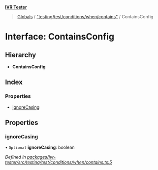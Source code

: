 **[IVR Tester](../README.md)**

> [Globals](../README.md) / ["testing/test/conditions/when/contains"](../modules/_testing_test_conditions_when_contains_.md) / ContainsConfig

# Interface: ContainsConfig

## Hierarchy

* **ContainsConfig**

## Index

### Properties

* [ignoreCasing](_testing_test_conditions_when_contains_.containsconfig.md#ignorecasing)

## Properties

### ignoreCasing

• `Optional` **ignoreCasing**: boolean

*Defined in [packages/ivr-tester/src/testing/test/conditions/when/contains.ts:5](https://github.com/SketchingDev/ivr-tester/blob/437ae33/packages/ivr-tester/src/testing/test/conditions/when/contains.ts#L5)*
